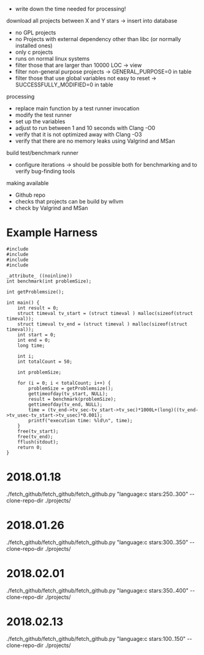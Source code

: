 * write down the time needed for processing!

download all projects between X and Y stars -> insert into database
* no GPL projects
* no Projects with external dependency other than libc (or normally installed ones)
* only c projects
* runs on normal linux systems
* filter those that are larger than 10000 LOC -> view
* filter non-general purpose projects -> GENERAL_PURPOSE=0 in table
* filter those that use global variables not easy to reset -> SUCCESSFULLY_MODIFIED=0 in table

processing
* replace main function by a test runner invocation
* modify the test runner
* set up the variables
* adjust to run between 1 and 10 seconds with Clang -O0
* verify that it is not optimized away with Clang -O3
* verify that there are no memory leaks using Valgrind and MSan

build test/benchmark runner
* configure iterations -> should be possible both for benchmarking and to verify bug-finding tools

making available
* Github repo
* checks that projects can be build by wllvm
* check by Valgrind and MSan

# Example Harness 

```
#include 
#include 
#include 
#include 

_attribute_ ((noinline))
int benchmark(int problemSize);

int getProblemsize();

int main() {
	int result = 0;
	struct timeval tv_start = (struct timeval ) malloc(sizeof(struct timeval));
	struct timeval tv_end = (struct timeval ) malloc(sizeof(struct timeval));
	int start = 0;
	int end = 0;
	long time;
	
	int i;
	int totalCount = 50;

	int problemSize;
	
	for (i = 0; i < totalCount; i++) {
		problemSize = getProblemsize();
		gettimeofday(tv_start, NULL);
		result = benchmark(problemSize);
		gettimeofday(tv_end, NULL);
		time = (tv_end->tv_sec-tv_start->tv_sec)*1000L+(long)((tv_end->tv_usec-tv_start->tv_usec)*0.001);
		printf("execution time: %ld\n", time);
	}
	free(tv_start);
	free(tv_end);
	fflush(stdout);
	return 0;
}
```

# 2018.01.18
./fetch_github/fetch_github/fetch_github.py "language:c stars:250..300" --clone-repo-dir ./projects/

# 2018.01.26
./fetch_github/fetch_github/fetch_github.py "language:c stars:300..350" --clone-repo-dir ./projects/

# 2018.02.01
./fetch_github/fetch_github/fetch_github.py "language:c stars:350..400" --clone-repo-dir ./projects/

# 2018.02.13
./fetch_github/fetch_github/fetch_github.py "language:c stars:100..150" --clone-repo-dir ./projects/
